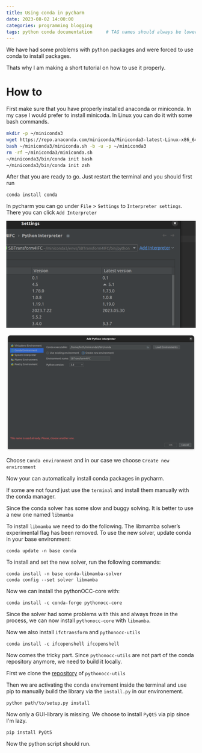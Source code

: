 ```yaml
---
title: Using conda in pycharm
date: 2023-08-02 14:00:00 
categories: programming blogging 
tags: python conda documentation     # TAG names should always be lowercase
---
```



We have had some problems with python packages and were forced to use conda to install packages.

Thats why I am making a short tutorial on how to use it properly.

# How to

First make sure that you have properly installed anaconda or miniconda. In my case I would prefer to install minicoda. In Linux you can do it with some bash commands. 

```bash
mkdir -p ~/miniconda3
wget https://repo.anaconda.com/miniconda/Miniconda3-latest-Linux-x86_64.sh -O ~/miniconda3/miniconda.sh
bash ~/miniconda3/miniconda.sh -b -u -p ~/miniconda3
rm -rf ~/miniconda3/miniconda.sh
~/miniconda3/bin/conda init bash
~/miniconda3/bin/conda init zsh
```

After that you are ready to go. Just restart the terminal and you should first run

```shell
conda install conda
```

In pycharm you can go under `File` > `Settings` to `Interpreter settings`. There you can click `Add Interpreter`

![Add interpreter](/assets/img/add-interpreter.png)

![Conda Environement](/assets/img/conda-interpreter.png)

Choose `Conda environment` and in our case we choose `Create new environment`

Now your can automatically install conda packages in pycharm.

If some are not found just use the `terminal` and install them manually with the conda manager.

Since the conda solver has some slow and buggy solving. It is better to use a new one named `libmamba` 

To install `libmamba` we need to do the following. The libmamba solver’s experimental flag has been removed. 
To use the new solver, update conda in your base environment: 

```shell
conda update -n base conda
```

To install and set the new solver, run the following commands:

```shell
conda install -n base conda-libmamba-solver
conda config --set solver libmamba
```

Now we can install the pythonOCC-core with:

```shell
conda install -c conda-forge pythonocc-core
```
Since the solver had some problems with this and always froze in the process, we can now install `pythonocc-core` with `libmamba`.

Now we also install `ifctransform` and `pythonocc-utils`

```shell
conda install -c ifcopenshell ifcopenshell 
```

Now comes the tricky part. Since `pythonocc-utils` are not part of the conda repository anymore, we need to build it locally.

First we clone the [repository](https://github.com/tpaviot/pythonocc-utils) of `pythonocc-utils` 

Then we are activating the conda envirement inside the terminal and use pip to manually build the library via the `install.py` in our environement.

```shell
python path/to/setup.py install
```

Now only a GUI-library is missing. We choose to install `PyQt5` via pip since I'm lazy.

```shell
pip install PyQt5
```

Now the python script should run.



